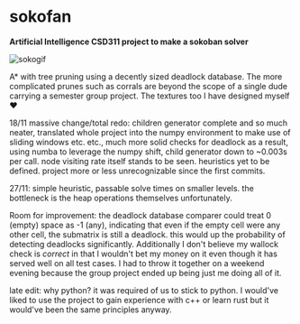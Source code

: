# sokofan
**Artificial Intelligence CSD311 project to make a sokoban solver**

![sokogif](https://user-images.githubusercontent.com/111729660/204851864-7b40b1f4-6470-489c-89e6-76e887693169.gif)

A* with tree pruning using a decently sized deadlock database. The more complicated prunes such as corrals are beyond the scope of a single dude carrying a semester group project. The textures too I have designed myself ❤️

18/11 massive change/total redo: children generator complete and so much neater, translated whole project into the numpy environment to make use of sliding windows etc. etc., much more solid checks for deadlock as a result, using numba to leverage the numpy shift, child generator down to ~0.003s per call. node visiting rate itself stands to be seen. heuristics yet to be defined. project more or less unrecognizable since the first commits.

27/11: simple heuristic, passable solve times on smaller levels. the bottleneck is the heap operations themselves unfortunately.

Room for improvement: the deadlock database comparer could treat 0 (empty) space as -1 (any), indicating that even if the empty cell were any other cell, the submatrix is still a deadlock. this would up the probability of detecting deadlocks significantly. Additionally I don't believe my wallock check is *correct* in that I wouldn't bet my money on it even though it has served well on all test cases. I had to throw it together on a weekend evening because the group project ended up being just me doing all of it.


late edit: why python? it was required of us to stick to python. I would've liked to use the project to gain experience with c++ or learn rust but it would've been the same principles anyway.

